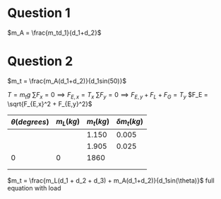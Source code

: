 # Question 1

$m_A = \frac{m_td_1}{d_1+d_2}$

# Question 2

$m_t = \frac{m_A(d_1+d_2)}{d_1sin(50)}$

$T = m_tg$
$\sum F_{x} = 0 \implies F_{E,x} = T_x$
$\sum F_{y} = 0 \implies F_{E,y} + F_L + F_G = T_y$
$F_E = \sqrt{F_{E,x}^2 + F_{E,y}^2}$



| $\theta(degrees)$ | $m_L(kg)$ | $m_t(kg)$ | $\delta m_t(kg)$ |
| ----------------- | --------- | --------- | ---------------- |
|                   |           | 1.150     | 0.005            |
|                   |           | 1.905     | 0.025            |
| 0                 | 0         | 1860      |                  |
|                   |           |           |                  |
|                   |           |           |                  |





$m_t = \frac{m_L(d_1 + d_2 + d_3) + m_A(d_1+d_2)}{d_1sin(\theta)}$
full equation with load